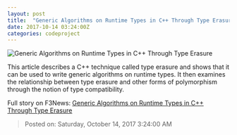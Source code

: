 ```yaml
---
layout: post
title:  "Generic Algorithms on Runtime Types in C++ Through Type Erasure"
date: 2017-10-14 03:24:00Z
categories: codeproject
---
```


![Generic Algorithms on Runtime Types in C++ Through Type Erasure](https://codeproject.global.ssl.fastly.net/script/Forums/Images/rose.gif)

This article describes a C++ technique called type erasure and shows that it can be used to write generic algorithms on runtime types. It then examines the relationship between type erasure and other forms of polymorphism through the notion of type compatibility.


Full story on F3News: [Generic Algorithms on Runtime Types in C++ Through Type Erasure](http://www.f3nws.com/n/ngZppH)

> Posted on: Saturday, October 14, 2017 3:24:00 AM
